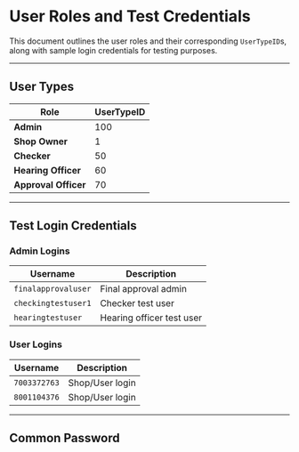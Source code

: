 # User Roles and Test Credentials

This document outlines the user roles and their corresponding `UserTypeID`s, along with sample login credentials for testing purposes.

---

## User Types

| Role              | UserTypeID |
|-------------------|------------|
| **Admin**         | 100        |
| **Shop Owner**    | 1          |
| **Checker**       | 50         |
| **Hearing Officer** | 60       |
| **Approval Officer** | 70      |

---

## Test Login Credentials

### Admin Logins

| Username              | Description      |
|-----------------------|------------------|
| `finalapprovaluser`   | Final approval admin |
| `checkingtestuser1`   | Checker test user |
| `hearingtestuser`     | Hearing officer test user |

### User Logins

| Username    | Description         |
|-------------|---------------------|
| `7003372763`| Shop/User login     |
| `8001104376`| Shop/User login     |

---

## Common Password

